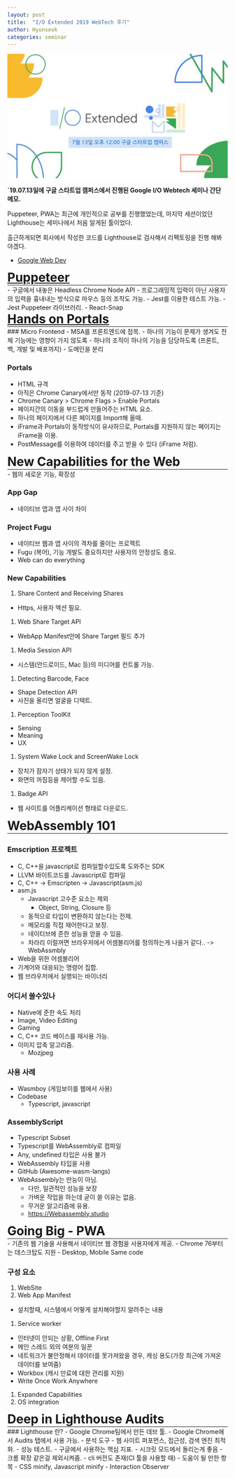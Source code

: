 ```yaml
---
layout: post
title:  "I/O Extended 2019 WebTech 후기"
author: Hyunseok
categories: seminar
---
```


<a href="https://festa.io/events/339"><img src="/assets/tech_seminar/gdg_webtech/gdg_io_2019_webtech.jpg" title="gdg io 2019 webtech"></a>

<b>`19.07.13일에 구글 스타트업 캠퍼스에서 진행된 Google I/O Webtech 세미나 간단 메모.</b>

Puppeteer, PWA는 최근에 개인적으로 공부를 진행했었는데,
마지막 세션이었던 Lighthouse는 세미나에서 처음 알게된 툴이었다. 

출근하게되면 회사에서 작성한 코드를 Lighthouse로 검사해서 리펙토링을 진행 해봐야겠다.

- <a href="https://web.dev/">Google Web Dev</a>

<h1 style="margin: 0px"><a href="https://web.dev/prerender-with-react-snap">Puppeteer</a></h1>
<hr style="margin: 0px"/>
- 구글에서 내놓은 Headless Chrome Node API
- 프로그래밍적 입력이 아닌 사용자의 입력을 흉내내는 방식으로 마우스 등의 조작도 가능.
- Jest를 이용한 테스트 가능.
    - Jest Puppeteer 라이브러리.
- React-Snap

<h1 style="margin: 0px">
<a href="https://web.dev/hands-on-portals">Hands on Portals</a>
</h1>
<hr style="margin: 0px"/>
### Micro Frontend
- MSA를 프론트엔드에 접목.
- 하나의 기능이 문제가 생겨도 전체 기능에는 영향이 가지 않도록
- 하나의 조직이 하나의 기능을 담당하도록 (프론트, 백, 개발 및 배포까지)
    - 도메인을 분리

### Portals
- HTML 규격
- 아직은 Chrome Canary에서만 동작 (2019-07-13 기준)
- Chrome Canary > Chrome Flags > Enable Portals
- 페이지간의 이동을 부드럽게 만들어주는 HTML 요소.
- 하나의 페이지에서 다른 페이지를 Import해 올때.
- iFrame과 Portals이 동작방식이 유사하므로, Portals를 지원하지 않는 페이지는 iFrame을 이용.
- PostMessage를 이용하여 데이터를 주고 받을 수 있다 (iFrame 처럼).

<h1 style="margin: 0px">New Capabilities for the Web</h1>
<hr style="margin: 0px"/>
- 웹의 새로운 기능, 확장성

### App Gap
- 네이티브 앱과 앱 사이 차이

### Project Fugu
- 네이티브 웹과 앱 사이의 격차를 줄이는 프로젝트
- Fugu (복어), 기능 개발도 중요하지만 사용자의 안정성도 중요.
- Web can do everything

### New Capabilities
1. Share Content and Receiving Shares
- Https, 사용자 액션 필요.

1. Web Share Target API
- WebApp Manifest안에 Share Target 필드 추가

1. Media Session API
- 시스템(안드로이드, Mac 등)의 미디어를 컨트롤 가능.

1. Detecting Barcode, Face
- Shape Detection API
- 사진을 올리면 얼굴을 디텍트.

1. Perception ToolKit
- Sensing
- Meaning
- UX

1. System Wake Lock and ScreenWake Lock
- 장치가 잠자기 상태가 되지 않게 설정.
- 화면의 꺼짐등을 제어할 수도 있음.

1. Badge API
- 웹 사이트를 어플리케이션 형태로 다운로드.

<h1 style="margin: 0px">WebAssembly 101</h1>
<hr style="margin: 0px"/>

### Emscription 프로젝트
- C, C++을 javascript로 컴파일할수있도록 도와주는 SDK
- LLVM 바이트코드를 Javascript로 컴파일
- C, C++ -> Emscripten -> Javascript(asm.js)
- asm.js
    - Javascript 고수준 요소는 제외
        - Object, String, Closure 등
    - 동적으로 타입이 변환하지 않는다는 전제.
    - 메모리를 직접 재어한다고 보장.
    - 네이티브에 준한 성능을 얻을 수 있음.
    - 차라리 이럴꺼면 브라우저에서 어셈블리어를 정의하는게 나을거 같다.. -> WebAssmbly
- Web을 위한 어셈블리어
- 기계어와 대응되는 명령어 집합.
- 웹 브라우저에서 실행되는 바이너리

### 어디서 쓸수있나
- Native에 준한 속도 처리
- Image, Video Editing
- Gaming
- C, C++ 코드 베이스를 재사용 가능.
- 이미지 압축 알고리즘.
    - Mozjpeg

### 사용 사례
- Wasmboy (게임보이를 웹에서 사용)
- Codebase
    - Typescript, javascript

### AssemblyScript
- Typescript Subset
- Typescript를 WebAssembly로 컴파일
- Any, undefined 타입은 사용 불가
- WebAssembly 타입을 사용
- GitHub (Awesome-wasm-langs)
- WebAssembly는 만능이 아님.
    - 다만, 일관적인 성능을 보장
    - 가벼운 작업을 하는데 굳이 쓸 이유는 없음.
    - 무거운 알고리즘에 유용.
    - https://Webassembly.studio


<h1 style="margin: 0px">Going Big - PWA</h1>
<hr style="margin: 0px"/>
- 기존의 웹 기술을 사용해서 네이티브 웹 경험을 사용자에게 제공.
- Chrome 76부터는 데스크탑도 지원
- Desktop, Mobile Same code

### 구성 요소
1. WebSite
1. Web App Manifest
- 설치할때, 시스템에서 어떻게 설치해야할지 알려주는 내용
1. Service worker
- 인터넷이 안되는 상황, Offline First
- 메인 스레드 외의 여분의 일꾼
- 네트워크가 불안정해서 데이터를 못가져왔을 경우, 캐싱 용도(가장 최근에 가져온 데이터를 보여줌)
- Workbox (캐시 만료에 대한 관리를 지원)
- Write Once Work Anywhere
1. Expanded Capabilities
1. OS integration


<h1 style="margin: 0px">Deep in Lighthouse Audits</h1>
<hr style="margin: 0px"/>
### Lighthouse 란?
- Google Chrome팀에서 만든 데브 툴.
- Google Chrome에서 Audits 탭에서 사용 가능.
- 분석 도구
    - 웹 사이트 퍼포먼스, 접근성, 검색 엔진 최적화.
    - 성능 테스트.
- 구글에서 사용하는 핵심 지표.
- 시크릿 모드에서 돌리는게 좋음
    - 크롬 확장 같은걸 제외시켜줌.
- cli 버전도 존재(CI 툴을 사용할 때)
- 도움이 될 만한 항목
    - CSS minify, Javascript minify
    - Interaction Observer

